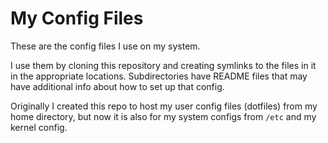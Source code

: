 # My Config Files

These are the config files I use on my system.

I use them by cloning this repository and creating symlinks to the files in it
in the appropriate locations. Subdirectories have README files that may have
additional info about how to set up that config.

Originally I created this repo to host my user config files (dotfiles) from my
home directory, but now it is also for my system configs from `/etc` and my
kernel config.
